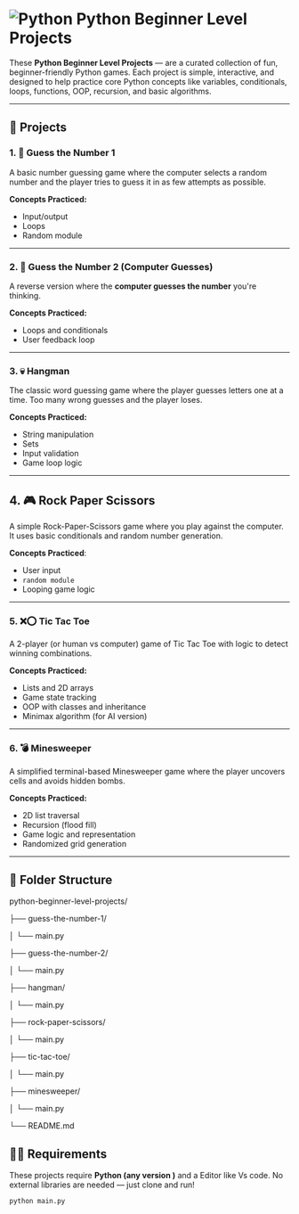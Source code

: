 # ![Python](https://img.shields.io/badge/Python-3.6%2B-blue?logo=python&logoColor=white) Python Beginner Level Projects

These **Python Beginner Level Projects** —  are a curated collection of fun, beginner-friendly Python games. Each project is simple, interactive, and designed to help practice core Python concepts like variables, conditionals, loops, functions, OOP, recursion, and basic algorithms.

---

## 🚀 Projects

### 1. 🎯 Guess the Number 1
A basic number guessing game where the computer selects a random number and the player tries to guess it in as few attempts as possible.

**Concepts Practiced:**  
- Input/output  
- Loops  
- Random module

---

### 2. 🧠 Guess the Number 2 (Computer Guesses)
A reverse version where the **computer guesses the number** you're thinking.

**Concepts Practiced:**  
- Loops and conditionals  
- User feedback loop

---

### 3. 💀 Hangman
The classic word guessing game where the player guesses letters one at a time. Too many wrong guesses and the player loses.

**Concepts Practiced:**  
- String manipulation  
- Sets  
- Input validation  
- Game loop logic

---

## 4. 🎮 Rock Paper Scissors

A simple Rock-Paper-Scissors game where you play against the computer. It uses basic conditionals and random number generation.

**Concepts Practiced**:
- User input
- `random module`
- Looping game logic

---

### 5. ❌⭕ Tic Tac Toe
A 2-player (or human vs computer) game of Tic Tac Toe with logic to detect winning combinations.

**Concepts Practiced:**  
- Lists and 2D arrays  
- Game state tracking  
- OOP with classes and inheritance  
- Minimax algorithm (for AI version)

---

### 6. 💣 Minesweeper
A simplified terminal-based Minesweeper game where the player uncovers cells and avoids hidden bombs.

**Concepts Practiced:**  
- 2D list traversal  
- Recursion (flood fill)  
- Game logic and representation  
- Randomized grid generation

---

## 📂 Folder Structure

python-beginner-level-projects/

├── guess-the-number-1/

│ └── main.py

├── guess-the-number-2/

│ └── main.py

├── hangman/

│ └── main.py

├── rock-paper-scissors/

│ └── main.py

├── tic-tac-toe/

│ └── main.py

├── minesweeper/

│ └── main.py

└── README.md

## 🧑‍💻 Requirements

These projects require **Python (any version )** and a Editor like Vs code. No external libraries are needed — just clone and run!

```bash
python main.py
